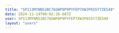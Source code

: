 ```yaml
---
title: "SP113MYNN52BC76GWP8P9PYFEP7XWJP6S5Y7ZE549"
date: 2024-11-14T00:02:28.687Z
user: SP113MYNN52BC76GWP8P9PYFEP7XWJP6S5Y7ZE549
layout: "users"
---
```

    